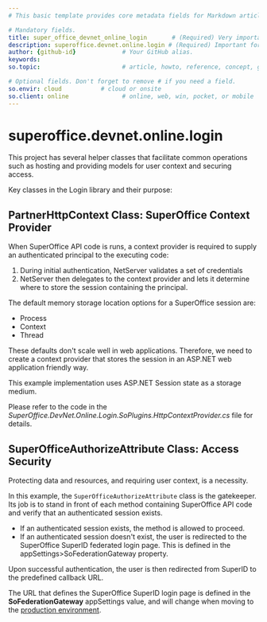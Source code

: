 ```yaml
---
# This basic template provides core metadata fields for Markdown articles on docs.superoffice.com.

# Mandatory fields.
title: super_office_devnet_online_login       # (Required) Very important for SEO. Intent in a unique string of 43-59 chars including spaces.
description: superoffice.devnet.online.login # (Required) Important for SEO. Recommended character length is 115-145 characters including spaces.
author: {github-id}             # Your GitHub alias.
keywords:
so.topic:                       # article, howto, reference, concept, guide

# Optional fields. Don't forget to remove # if you need a field.
so.envir: cloud           # cloud or onsite
so.client: online               # online, web, win, pocket, or mobile
---
```


# superoffice.devnet.online.login

This project has several helper classes that facilitate common operations such as hosting and providing models for user context and securing access.

Key classes in the Login library and their purpose:

## PartnerHttpContext Class: SuperOffice Context Provider

When SuperOffice API code is runs, a context provider is required to supply an authenticated principal to the executing code:

1. During initial authentication, NetServer validates a set of credentials
2. NetServer then delegates to the context provider and lets it determine where to store the session containing the principal.

The default memory storage location options for a SuperOffice session are:

* Process
* Context
* Thread

These defaults don't scale well in web applications. Therefore, we need to create a context provider that stores the session in an ASP.NET web application friendly way.

This example implementation uses ASP.NET Session state as a storage medium.

Please refer to the code in the *SuperOffice.DevNet.Online.Login.SoPlugins.HttpContextProvider.cs* file for details.

## SuperOfficeAuthorizeAttribute Class: Access Security

Protecting data and resources, and requiring user context, is a necessity.

In this example, the `SuperOfficeAuthorizeAttribute` class is the gatekeeper. Its job is to stand in front of each method containing SuperOffice API code and verify that an authenticated session exists.

* If an authenticated session exists, the method is allowed to proceed.
* If an authenticated session doesn't exist, the user is redirected to the SuperOffice SuperID federated login page. This is defined in the appSettings>SoFederationGateway property.

Upon successful authentication, the user is then redirected from SuperID to the predefined callback URL.

The URL that defines the SuperOffice SuperID login page is defined in the **SoFederationGateway** appSettings value, and will change when moving to the [production environment][1].

<!-- Referenced links -->
[1]: ../../apps/app-envir.md
